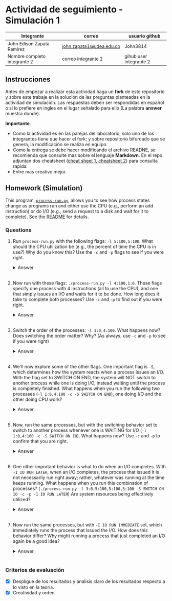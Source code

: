 # Actividad de seguimiento - Simulación 1

| Integrante                   | correo                   | usuario github          |
| ---------------------------- | ------------------------ | ----------------------- |
| John Edison Zapata Ramirez   | john.zapata1@udea.edu.co | John3814                |
| Nombre completo integrante 2 | correo integrante 2      | gihub user integrante 2 |

## Instrucciones

Antes de empezar a realizar esta actividad haga un **fork** de este repositorio y sobre este trabaje en la solución de las preguntas planteadas en la actividad de simulación. Las respuestas deben ser respondidas en español o si lo prefiere en ingles en el lugar señalado para ello (La palabra **answer** muestra donde).

**Importante**:

- Como la actividad es en las parejas del laboratorio, solo uno de los integrantes tiene que hacer el fork; y sobre repositorio bifurcado que se genera, la modificación se realiza en equipo.
- Como la entrega se debe hacer modificando el archivo READNE, se recomienda que consulte mas sobre el lenguaje **Markdown**. En el repo adjuntan dos cheatsheet ([cheat sheet 1](Markdown_Cheat_Sheet.pdf), [cheatsheet 2](markdown-cheatsheet.pdf)) para consulta rapida.
- Entre mas creativo mejor.

## Homework (Simulation)

This program, [`process-run.py`](process-run.py), allows you to see how process states change as programs run and either use the CPU (e.g., perform an add instruction) or do I/O (e.g., send a request to a disk and wait for it to complete). See the [README](https://github.com/remzi-arpacidusseau/ostep-homework/blob/master/cpu-intro/README.md) for details.

### Questions

1. Run `process-run.py` with the following flags: `-l 5:100,5:100`. What should the CPU utilization be (e.g., the percent of time the CPU is in use?) Why do you know this? Use the `-c` and `-p` flags to see if you were right.


   <details>
   <summary>Answer</summary>
   As in the process list, we can see there are two processes, each with 5 `X` instructions, and with a CPU utilization percentage for both of them of 100% `Y`, i.e., there are no I/O instructions. Therefore, the total CPU utilization should be 100%.
   <br><br>
   This is confirmed by running the program like this:
   <br><br>

      | Time | PID: 0     | PID: 1     | CPU   | IOs    |
      |------|------------|------------|-------|--------|
      | 1    | RUN:cpu    | READY      | 1     |        |
      | 2    | RUN:cpu    | READY      | 1     |        |
      | 3    | RUN:cpu    | READY      | 1     |        |
      | 4    | RUN:cpu    | READY      | 1     |        |
      | 5    | RUN:cpu    | READY      | 1     |        |
      | 6    | DONE       | RUN:cpu    | 1     |        |
      | 7    | DONE       | RUN:cpu    | 1     |        |
      | 8    | DONE       | RUN:cpu    | 1     |        |
      | 9    | DONE       | RUN:cpu    | 1     |        |
      | 10   | DONE       | RUN:cpu    | 1     |        |

      **Stats:**  
      - **Total Time:** 10  
      - **CPU Busy:** 10 (100.00%)  
      - **IO Busy:** 0 (0.00%)  
      <br><br>
      ![CPU-VS-I/O](./img/1/cpu-vs-io.png)
      <br><br>
   </details>
   <br>

2. Now run with these flags: `./process-run.py -l 4:100,1:0`. These flags specify one process with 4 instructions (all to use the CPU), and one that simply issues an I/O and waits for it to be done. How long does it take to complete both processes? Use `-c` and `-p` to find out if you were right.

   <details>
   <summary>Answer</summary>
   For the first process, there are 4 instructions, all using the CPU exclusively, with no input/output (I/O) operations. Therefore, this process takes 4 time units to complete.<br><br>

   As for the second process, it consists of an I/O operation. This means that it initially uses the CPU to call the I/O instruction, and then enters the BLOCKED state. In this state, by default, it takes 5 time units to complete the operation. Once completed, the process returns to the CPU (if it is free) to complete execution. In total, this process takes 7 time units (2 on the CPU and 5 in the BLOCKED state).<br><br>

   Finally, we can deduce that it takes 11 time units to complete both processes.
   <br><br>

      | Time | PID: 0         | PID: 1           | CPU Busy | IO Busy |
      |------|-----------------|------------------|----------|---------|
      | 1    | RUN:cpu        | READY            | 1        | 0       |
      | 2    | RUN:cpu        | READY            | 1        | 0       |
      | 3    | RUN:cpu        | READY            | 1        | 0       |
      | 4    | RUN:cpu        | READY            | 1        | 0       |
      | 5    | DONE           | RUN:io           | 1        | 0       |
      | 6    | DONE           | BLOCKED          | 0        | 1       |
      | 7    | DONE           | BLOCKED          | 0        | 1       |
      | 8    | DONE           | BLOCKED          | 0        | 1       |
      | 9    | DONE           | BLOCKED          | 0        | 1       |
      | 10   | DONE           | BLOCKED          | 0        | 1       |
      | 11   | DONE           | RUN:io_done      | 1        | 0       |

      #### Estadísticas
      - Total Time: **11**
      - CPU Busy: **6** (54.55%)
      - IO Busy: **5** (45.45%)
   <br><br>
   ![CPU-vs-IO](./img/2/cpu-vs-io.png)
   <br><br>
   </details>
   <br>

3. Switch the order of the processes: `-l 1:0,4:100`. What happens now? Does switching the order matter? Why? (As always, use `-c` and `-p` to see if you were right)

   <details>
   <summary>Answer</summary>

   It does matter, since both processes execute in less time. That is, each one individually takes the same amount of time as in the previous case, but together they take much less time.<br><br>

   This is because, while the process with I/O instructions is in the BLOCKED state, the other process can take advantage of the free CPU to execute its instructions. This allows for better CPU utilization and allows both processes to complete their execution much faster.<br><br>


   | Time | PID: 0         | PID: 1           | CPU Busy | IO Busy |
   |------|-----------------|------------------|----------|---------|
   | 1    | RUN:io         | READY            | 1        | 0       |
   | 2    | BLOCKED        | RUN:cpu          | 1        | 1       |
   | 3    | BLOCKED        | RUN:cpu          | 1        | 1       |
   | 4    | BLOCKED        | RUN:cpu          | 1        | 1       |
   | 5    | BLOCKED        | RUN:cpu          | 1        | 1       |
   | 6    | BLOCKED        | DONE             | 0        | 1       |
   | 7    | RUN:io_done    | DONE             | 1        | 0       |

   #### Estadísticas
   - **Total Time:** **7** unidades de tiempo.
   - **CPU Busy:** **6** unidades (85.71%).
   - **IO Busy:** **5** unidades (71.43%).

   <br><br>
   ![CPU-VS-I/O](./img/3/cpu-vs-io.png)
   <br><br>
   </details>
   <br>

4. We'll now explore some of the other flags. One important flag is `-S`, which determines how the system reacts when a process issues an I/O. With the flag set to SWITCH ON END, the system will NOT switch to another process while one is doing I/O, instead waiting until the process is completely finished. What happens when you run the following two processes (`-l 1:0,4:100 -c -S SWITCH ON END`), one doing I/O and the other doing CPU work?

   <details>
   <summary>Answer</summary>
   Given the behavior defined by SWITCH ON END and the process list, even if the process that performs a single I/O call is executed first, the cost will be the same as if the CPU-only process were executed first. This results in a longer time required to complete both processes, in addition to wasting CPU usage based on the available time.
   <br><br>

      | Time | PID: 0         | PID: 1           | CPU Busy | IO Busy |
      |------|-----------------|------------------|----------|---------|
      | 1    | RUN:io         | READY            | 1        | 0       |
      | 2    | BLOCKED        | READY            | 0        | 1       |
      | 3    | BLOCKED        | READY            | 0        | 1       |
      | 4    | BLOCKED        | READY            | 0        | 1       |
      | 5    | BLOCKED        | READY            | 0        | 1       |
      | 6    | BLOCKED        | READY            | 0        | 1       |
      | 7    | RUN:io_done    | READY            | 1        | 0       |
      | 8    | DONE           | RUN:cpu          | 1        | 0       |
      | 9    | DONE           | RUN:cpu          | 1        | 0       |
      | 10   | DONE           | RUN:cpu          | 1        | 0       |
      | 11   | DONE           | RUN:cpu          | 1        | 0       |

      #### Estadísticas
      - **Total Time:** **11** unidades de tiempo.
      - **CPU Busy:** **6** unidades (54.55%).
      - **IO Busy:** **5** unidades (45.45%).

      <br><br>
      ![CPU-VS-I/O](./img/4/cpu-vs-io.png)
      <br><br>
   </details>
   <br>

5. Now, run the same processes, but with the switching behavior set to switch to another process whenever one is WAITING for I/O (`-l 1:0,4:100 -c -S SWITCH ON IO`). What happens now? Use `-c` and `-p` to confirm that you are right.

   <details>
   <summary>Answer</summary>
   In this case, the behavior defined by the SWITCH_ON_IO instruction is equivalent to the second case, as it specifies that the system will switch to another process when one is executing an input/output (I/O) instruction. With the same two processes running, the total time required to complete them is 7 units.<br><br>

   This model allows for better CPU utilization based on the available time. Furthermore, with a larger number of processes, the efficiency improvement would be more significant.<br><br>
   
      | Time | PID: 0         | PID: 1           | CPU Busy | IO Busy |
      |------|-----------------|------------------|----------|---------|
      | 1    | RUN:io         | READY            | 1        | 0       |
      | 2    | BLOCKED        | RUN:cpu          | 1        | 1       |
      | 3    | BLOCKED        | RUN:cpu          | 1        | 1       |
      | 4    | BLOCKED        | RUN:cpu          | 1        | 1       |
      | 5    | BLOCKED        | RUN:cpu          | 1        | 1       |
      | 6    | BLOCKED        | DONE             | 0        | 1       |
      | 7    | RUN:io_done    | DONE             | 1        | 0       |

      #### Estadísticas
      - **Total Time:** **7** unidades de tiempo.
      - **CPU Busy:** **6** unidades (85.71%).
      - **IO Busy:** **5** unidades (71.43%).
      <br><br>
      ![CPU-VS-I/O](./img/5/cpu-vs-io.png)
      <br><br>
   </details>
   <br>

6. One other important behavior is what to do when an I/O completes. With `-I IO RUN LATER`, when an I/O completes, the process that issued it is not necessarily run right away; rather, whatever was running at the time keeps running. What happens when you run this combination of processes? (`./process-run.py -l 3:0,5:100,5:100,5:100 -S SWITCH ON IO -c -p -I IO RUN LATER`) Are system resources being effectively utilized?

   <details>
   <summary>Answer</summary>
   In this specific case, as described for the IO_RUN_LATER parameter and based on the process list, the following happens: first, process 0 executes its first I/O instruction, which causes it to enter the BLOCKED state. While process 0 is in this state and the CPU is free, process 1's instructions, which are CPU-only (5 instructions), begin executing.<br><br>

   When process 0 completes its I/O instruction, it is not executed immediately, but moves to the end of the queue in the READY state. It can only execute again when all the processes ahead in the queue have finished. In this case, this means that it cannot execute another I/O instruction until the other processes finish.<br><br>

   Finally, when process 0 can execute its instructions again, since the other processes (which only have CPU-only instructions) have already finished, each time it enters the BLOCKED state, the CPU is left unused. This results in a waste of available resources and reduced performance in terms of time efficiency.
   <br><br>

   | Time | PID: 0         | PID: 1           | PID: 2           | PID: 3           | CPU Busy | IO Busy |
   |------|-----------------|------------------|------------------|------------------|----------|---------|
   | 1    | RUN:io         | READY            | READY            | READY            | 1        | 0       |
   | 2    | BLOCKED        | RUN:cpu          | READY            | READY            | 1        | 1       |
   | 3    | BLOCKED        | RUN:cpu          | READY            | READY            | 1        | 1       |
   | 4    | BLOCKED        | RUN:cpu          | READY            | READY            | 1        | 1       |
   | 5    | BLOCKED        | RUN:cpu          | READY            | READY            | 1        | 1       |
   | 6    | BLOCKED        | RUN:cpu          | READY            | READY            | 1        | 1       |
   | 7    | READY          | DONE             | RUN:cpu          | READY            | 1        | 0       |
   | 8    | READY          | DONE             | RUN:cpu          | READY            | 1        | 0       |
   | 9    | READY          | DONE             | RUN:cpu          | READY            | 1        | 0       |
   | 10   | READY          | DONE             | RUN:cpu          | READY            | 1        | 0       |
   | 11   | READY          | DONE             | RUN:cpu          | READY            | 1        | 0       |
   | 12   | READY          | DONE             | DONE             | RUN:cpu          | 1        | 0       |
   | 13   | READY          | DONE             | DONE             | RUN:cpu          | 1        | 0       |
   | 14   | READY          | DONE             | DONE             | RUN:cpu          | 1        | 0       |
   | 15   | READY          | DONE             | DONE             | RUN:cpu          | 1        | 0       |
   | 16   | READY          | DONE             | DONE             | RUN:cpu          | 1        | 0       |
   | 17   | RUN:io_done    | DONE             | DONE             | DONE             | 1        | 0       |
   | 18   | RUN:io         | DONE             | DONE             | DONE             | 1        | 0       |
   | 19   | BLOCKED        | DONE             | DONE             | DONE             | 0        | 1       |
   | 20   | BLOCKED        | DONE             | DONE             | DONE             | 0        | 1       |
   | 21   | BLOCKED        | DONE             | DONE             | DONE             | 0        | 1       |
   | 22   | BLOCKED        | DONE             | DONE             | DONE             | 0        | 1       |
   | 23   | BLOCKED        | DONE             | DONE             | DONE             | 0        | 1       |
   | 24   | RUN:io_done    | DONE             | DONE             | DONE             | 1        | 0       |
   | 25   | RUN:io         | DONE             | DONE             | DONE             | 1        | 0       |
   | 26   | BLOCKED        | DONE             | DONE             | DONE             | 0        | 1       |
   | 27   | BLOCKED        | DONE             | DONE             | DONE             | 0        | 1       |
   | 28   | BLOCKED        | DONE             | DONE             | DONE             | 0        | 1       |
   | 29   | BLOCKED        | DONE             | DONE             | DONE             | 0        | 1       |
   | 30   | BLOCKED        | DONE             | DONE             | DONE             | 0        | 1       |
   | 31   | RUN:io_done    | DONE             | DONE             | DONE             | 1        | 0       |

   #### Estadísticas
   - **Total Time:** **31** unidades de tiempo.
   - **CPU Busy:** **21** unidades (67.74%).
   - **IO Busy:** **15** unidades (48.39%).
   <br><br>
   ![CPU-VS-I/O](./img/6/cpu-vs-io.png)
   <br><br>
   </details>
   <br>

7. Now run the same processes, but with `-I IO RUN IMMEDIATE` set, which immediately runs the process that issued the I/O. How does this behavior differ? Why might running a process that just completed an I/O again be a good idea?

   <details>
   <summary>Answer</summary>   
   In this case, the main difference lies in the behavior defined by the IO_RUN_IMMEDIATE parameter. When a process completes an input/output (I/O) instruction, it immediately proceeds to execute the next instruction on the CPU, without having to wait in the READY process queue. This allows process 0, which has multiple I/O instructions, to execute immediately each time it completes an instruction. <br><br>

   While process 0 is in the BLOCKED state, other processes can take advantage of the CPU availability to execute their own instructions. This results in more efficient CPU utilization, significantly reducing the total time required to complete all processes. This behavior improves resource utilization.
   <br><br>

      | Time | PID: 0         | PID: 1           | PID: 2           | PID: 3           | CPU Busy | IO Busy |
      |------|-----------------|------------------|------------------|------------------|----------|---------|
      | 1    | RUN:io         | READY            | READY            | READY            | 1        | 0       |
      | 2    | BLOCKED        | RUN:cpu          | READY            | READY            | 1        | 1       |
      | 3    | BLOCKED        | RUN:cpu          | READY            | READY            | 1        | 1       |
      | 4    | BLOCKED        | RUN:cpu          | READY            | READY            | 1        | 1       |
      | 5    | BLOCKED        | RUN:cpu          | READY            | READY            | 1        | 1       |
      | 6    | BLOCKED        | RUN:cpu          | READY            | READY            | 1        | 1       |
      | 7    | RUN:io_done    | DONE             | READY            | READY            | 1        | 0       |
      | 8    | RUN:io         | DONE             | READY            | READY            | 1        | 0       |
      | 9    | BLOCKED        | DONE             | RUN:cpu          | READY            | 1        | 1       |
      | 10   | BLOCKED        | DONE             | RUN:cpu          | READY            | 1        | 1       |
      | 11   | BLOCKED        | DONE             | RUN:cpu          | READY            | 1        | 1       |
      | 12   | BLOCKED        | DONE             | RUN:cpu          | READY            | 1        | 1       |
      | 13   | BLOCKED        | DONE             | RUN:cpu          | READY            | 1        | 1       |
      | 14   | RUN:io_done    | DONE             | DONE             | READY            | 1        | 0       |
      | 15   | RUN:io         | DONE             | DONE             | READY            | 1        | 0       |
      | 16   | BLOCKED        | DONE             | DONE             | RUN:cpu          | 1        | 1       |
      | 17   | BLOCKED        | DONE             | DONE             | RUN:cpu          | 1        | 1       |
      | 18   | BLOCKED        | DONE             | DONE             | RUN:cpu          | 1        | 1       |
      | 19   | BLOCKED        | DONE             | DONE             | RUN:cpu          | 1        | 1       |
      | 20   | BLOCKED        | DONE             | DONE             | RUN:cpu          | 1        | 1       |
      | 21   | RUN:io_done    | DONE             | DONE             | DONE             | 1        | 0       |

      #### Estadísticas
      - **Total Time:** **21** unidades de tiempo.
      - **CPU Busy:** **21** unidades (100.00%).
      - **IO Busy:** **15** unidades (71.43%).
      <br><br>
      ![CPU-VS-I/O](./img/7/cpu-vs-io.png)
      <br><br>
   </details>
   <br>

### Criterios de evaluación

- [x] Despligue de los resultados y analisis claro de los resultados respecto a lo visto en la teoria.
- [x] Creatividad y orden.
